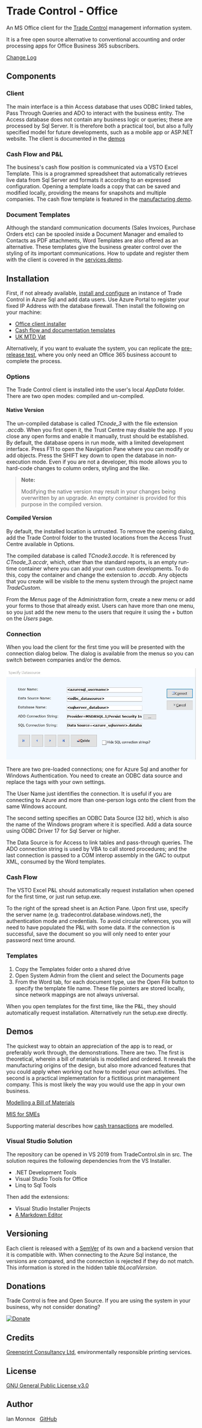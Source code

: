 # Trade Control - Office

An MS Office client for the [Trade Control](https://github.com/tradecontrol/tc-nodecore) management information system.

It is a free open source alternative to conventional accounting and order processing apps for Office Business 365 subscribers.

[Change Log](changelog.md)

## Components

### Client

The main interface is a thin Access database that uses ODBC linked tables, Pass Through Queries and ADO to interact with the business entity. The Access database does not contain any business logic or queries; these are processed by Sql Server. It is therefore both a practical tool, but also a fully specified model for future developments, such as a mobile app or ASP.NET website. The client is documented in the [demos](#demos)  

### Cash Flow and P&L

The business's cash flow position is communicated via a VSTO Excel Template. This is a programmed spreadsheet that automatically retrieves live data from Sql Server and formats it according to an expressed configuration. Opening a template loads a copy that can be saved and modified locally, providing the means for snapshots and multiple companies. The cash flow template is featured in the [manufacturing demo](docs/tc_demo_manufacturing.md). 

### Document Templates

Although the standard communication documents (Sales Invoices, Purchase Orders etc) can be spooled inside a Document Manager and emailed to Contacts as PDF attachments, Word Templates are also offered as an alternative. These templates give the business greater control over the styling of its important communications.  How to update and register them with the client is covered in the [services demo](docs/tc_demo_services.md).

## Installation

First, if not already available, [install and configure](https://github.com/tradecontrol/tc-nodecore) an instance of Trade Control in Azure Sql and add data users. Use Azure Portal to register your fixed IP Address with the database firewall. Then install the following on your machine:

- [Office client installer](src/installation/tcOfficeClient.zip)
- [Cash flow and documentation templates](src/installation/tcOfficeTemplates.zip)
- [UK MTD Vat](docs/tc_mtd_uk.md)

Alternatively, if you want to evaluate the system, you can replicate the [pre-release test](docs/tc_testing.md), where you only need an Office 365 business account to complete the process.

### Options

The Trade Control client is installed into the user's local _AppData_ folder. There are two open modes: compiled and un-compiled.

#### Native Version

The un-compiled database is called _TCnode_3_ with the file extension _.accdb_. When you first open it, the Trust Centre may disable the app. If you close any open forms and enable it manually, trust should be established. By default, the database opens in run mode, with a limited development interface. Press F11 to open the Navigation Pane where you can modify or add objects. Press the SHIFT key down to open the database in non-execution mode. Even if you are not a developer, this mode allows you to hard-code changes to column orders, styling and the like. 

> **Note:**
> 
>Modifying the native version may result in your changes being overwritten by an upgrade. An empty container is provided for this purpose in the compiled version.  

#### Compiled Version

By default, the installed location is untrusted. To remove the opening dialog, add the Trade Control folder to the trusted locations from the Access Trust Centre available in Options.

The compiled database is called _TCnode3.accde_. It is referenced by _CTnode_3.accdr_, which, other than the standard reports, is an empty run-time container where you can add your own custom developments. To do this, copy the container and change the extension to _.accdb_. Any objects that you create will be visible to the menu system through the project name _TradeCustom_.

From the _Menus_ page of the Administration form, create a new menu or add your forms to those that already exist. Users can have more than one menu, so you just add the new menu to the users that require it using the + button on the _Users_ page.


### Connection

When you load the client for the first time you will be presented with the connection dialog below. The dialog is available from the menus so you can switch between companies and/or the demos.

![Connection](img/tcoffice_connection.jpg)

There are two pre-loaded connections; one for Azure Sql and another for Windows Authentication. You need to create an ODBC data source and replace the tags with your own settings.

The User Name just identifies the connection. It is useful if you are connecting to Azure and more than one-person logs onto the client from the same Windows account. 

The second setting specifies an ODBC Data Source (32 bit), which is also the name of the Windows program where it is specified. Add a data source using ODBC Driver 17 for Sql Server or higher. 

The Data Source is for Access to link tables and pass-through queries. The ADO connection string is used by VBA to call stored procedures; and the last connection is passed to a COM interop assembly in the GAC to output XML, consumed by the Word templates. 

### Cash Flow

The VSTO Excel P&L should automatically request installation when opened for the first time, or just run setup.exe.

To the right of the spread sheet is an Action Pane. Upon first use, specify the server name (e.g. tradecontrol.database.windows.net), the authentication mode and credentials. To avoid circular references, you will need to have populated the P&L with some data. If the connection is successful, save the document so you will only need to enter your password next time around.

### Templates

1. Copy the Templates folder onto a shared drive
2. Open System Admin from the client and select the Documents page
3. From the Word tab, for each document type, use the Open File button to specify the template file name. These file pointers are stored locally, since network mappings are not always universal.

When you open templates for the first time, like the P&L, they should automatically request installation. Alternatively run the setup.exe directly. 

## Demos

The quickest way to obtain an appreciation of the app is to read, or preferably work through, the demonstrations. There are two. The first is theoretical, wherein a bill of materials is modelled and ordered. It reveals the manufacturing origins of the design, but also more advanced features that you could apply when working out how to model your own activities. The second is a practical implementation for a fictitious print management company. This is most likely the way you would use the app in your own business. 

[Modelling a Bill of Materials](docs/tc_demo_manufacturing.md)

[MIS for SMEs](docs/tc_demo_services.md)

Supporting material describes how [cash transactions](docs/tc_cash_codes.md) are modelled.

### Visual Studio Solution

The repository can be opened in VS 2019 from TradeControl.sln in src. The solution requires the following dependencies from the VS Installer.

- .NET Development Tools 
- Visual Studio Tools for Office 
- Linq to Sql Tools 

Then add the extensions:

- Visual Studio Installer Projects
- [A Markdown Editor](https://github.com/madskristensen/MarkdownEditor)
 
## Versioning

Each client is released with a [SemVer](http://semver.org/) of its own and a backend version that it is compatible with. When connecting to the Azure Sql instance, the versions are compared, and the connection is rejected if they do not match. This information is stored in the hidden table _tbLocalVersion_. 

## Donations

Trade Control is free and Open Source. If you are using the system in your business, why not consider donating? 

[![Donate](https://www.paypalobjects.com/en_US/i/btn/btn_donate_SM.gif)](https://www.paypal.com/cgi-bin/webscr?cmd=_s-xclick&hosted_button_id=C55YGUTBJ4N36)

## Credits

[Greenprint Consultancy Ltd](http://www.green-print.net), environmentally responsible printing services.

## License

[GNU General Public License v3.0](https://www.gnu.org/licenses/gpl-3.0.en.html) 

## Author

Ian Monnox
&nbsp; [GitHub](https://github.com/iamonnox)




